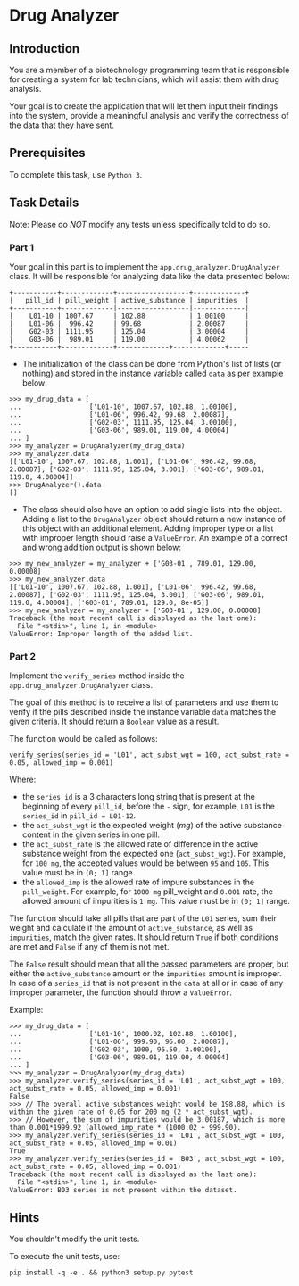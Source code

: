 # Drug Analyzer

## Introduction

You are a member of a biotechnology programming team that is responsible for creating a system for lab technicians, which will assist them with drug analysis. 

Your goal is to create the application that will let them input their findings into the system, provide a meaningful analysis and verify the correctness of the data that they have sent.

## Prerequisites

To complete this task, use `Python 3`.

## Task Details

Note: Please do *NOT* modify any tests unless specifically told to do so.

### Part 1

Your goal in this part is to implement the `app.drug_analyzer.DrugAnalyzer` class. It will be responsible for analyzing data like the data presented below:
```
+-----------+-------------+------------------+-------------+
|   pill_id | pill_weight | active_substance | impurities  |
+-----------+-------------|------------------|-------------|
|    L01-10 | 1007.67     | 102.88           | 1.00100     |
|    L01-06 |  996.42     | 99.68            | 2.00087     |
|    G02-03 | 1111.95     | 125.04           | 3.00004     |
|    G03-06 |  989.01     | 119.00           | 4.00062     |
+-----------+-------------+-------------+-------------+-----
```
* The initialization of the class can be done from Python's list of lists (or nothing) and stored in the instance 
variable called `data` as per example below:
```
>>> my_drug_data = [
...                 ['L01-10', 1007.67, 102.88, 1.00100],
...                 ['L01-06', 996.42, 99.68, 2.00087],
...                 ['G02-03', 1111.95, 125.04, 3.00100],
...                 ['G03-06', 989.01, 119.00, 4.00004]
... ]
>>> my_analyzer = DrugAnalyzer(my_drug_data)
>>> my_analyzer.data
[['L01-10', 1007.67, 102.88, 1.001], ['L01-06', 996.42, 99.68, 2.00087], ['G02-03', 1111.95, 125.04, 3.001], ['G03-06', 989.01, 119.0, 4.00004]]
>>> DrugAnalyzer().data
[]
``` 
* The class should also have an option to add single lists into the object. Adding a list to the `DrugAnalyzer` object 
should return a new instance of this object with an additional element. Adding improper type or a list with improper 
length should raise a `ValueError`. An example of a correct and wrong addition output is shown below:
```
>>> my_new_analyzer = my_analyzer + ['G03-01', 789.01, 129.00, 0.00008]
>>> my_new_analyzer.data
[['L01-10', 1007.67, 102.88, 1.001], ['L01-06', 996.42, 99.68, 2.00087], ['G02-03', 1111.95, 125.04, 3.001], ['G03-06', 989.01, 119.0, 4.00004], ['G03-01', 789.01, 129.0, 8e-05]]
>>> my_new_analyzer = my_analyzer + ['G03-01', 129.00, 0.00008]
Traceback (the most recent call is displayed as the last one):
  File "<stdin>", line 1, in <module>
ValueError: Improper length of the added list.
``` 

### Part 2
Implement the `verify_series` method inside the `app.drug_analyzer.DrugAnalyzer` class.

The goal of this method is to receive a list of parameters and use them to verify if the pills described inside the instance
variable `data` matches the given criteria. It should return a `Boolean` value as a result.

The function would be called as follows:
```
verify_series(series_id = 'L01', act_subst_wgt = 100, act_subst_rate = 0.05, allowed_imp = 0.001)
```
Where:
 * the `series_id` is a 3 characters long string that is present at the beginning of every `pill_id`, before the `-` sign, for example, `L01` is the `series_id` in `pill_id = L01-12`.
 * the `act_subst_wgt` is the expected weight (_mg_) of the active substance content in the given series in one pill.
 * the `act_subst_rate` is the allowed rate of difference in the active substance weight from the expected one
(`act_subst_wgt`). For example, for `100 mg`, the accepted values would be between `95` and `105`. This value must be in `(0; 1]` range.
 * the `allowed_imp` is the allowed rate of impure substances in the `pill_weight`. For example, for `1000 mg` pill_weight 
 and `0.001` rate, the allowed amount of impurities is `1 mg`. This value must be in `(0; 1]` range.
 
The function should take all pills that are part of the `L01` series, sum their weight and calculate if the 
amount of `active_substance`, as well as `impurities`, match the given rates. It should return `True` if both conditions
are met and `False` if any of them is not met.

The `False` result should mean that all the passed parameters are proper, but either the `active_substance` amount or the `impurities` amount
is improper.
In case of a `series_id` that is not present in the `data` at all or in case of any improper parameter, the function should throw a `ValueError`.

Example:
```
>>> my_drug_data = [
...                 ['L01-10', 1000.02, 102.88, 1.00100],
...                 ['L01-06', 999.90, 96.00, 2.00087],
...                 ['G02-03', 1000, 96.50, 3.00100],
...                 ['G03-06', 989.01, 119.00, 4.00004]
... ]
>>> my_analyzer = DrugAnalyzer(my_drug_data)
>>> my_analyzer.verify_series(series_id = 'L01', act_subst_wgt = 100, act_subst_rate = 0.05, allowed_imp = 0.001)
False
>>> // The overall active_substances weight would be 198.88, which is within the given rate of 0.05 for 200 mg (2 * act_subst_wgt).
>>> // However, the sum of impurities would be 3.00187, which is more than 0.001*1999.92 (allowed_imp_rate * (1000.02 + 999.90).
>>> my_analyzer.verify_series(series_id = 'L01', act_subst_wgt = 100, act_subst_rate = 0.05, allowed_imp = 0.01)
True
>>> my_analyzer.verify_series(series_id = 'B03', act_subst_wgt = 100, act_subst_rate = 0.05, allowed_imp = 0.001)
Traceback (the most recent call is displayed as the last one):
  File "<stdin>", line 1, in <module>
ValueError: B03 series is not present within the dataset.
```

## Hints

You shouldn't modify the unit tests.

To execute the unit tests, use:

```
pip install -q -e . && python3 setup.py pytest
```
